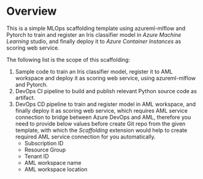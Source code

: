 # Overview

This is a simple MLOps scaffolding template using azureml-mlflow and Pytorch to train and register an Iris classifier model in _Azure Machine Learning_ studio, and finally deploy it to _Azure Container Instances_ as scoring web service.

The following list is the scope of this scaffolding:

1. Sample code to train an Iris classifier model, register it to AML workspace and deploy it as scoring web service, using azureml-mlflow and Pytorch.
2. DevOps CI pipeline to build and publish relevant Python source code as artifact.
3. DevOps CD pipeline to train and register model in AML workspace, and finally deploy it as scoring web service, which requires AML service connection to bridge between Azure DevOps and AML, therefore you need to provide below values before create Git repo from the given template, with which the _Scaffolding_ extension would help to create required AML service connection for you automatically.
    - Subscription ID
    - Resource Group
    - Tenant ID
    - AML workspace name
    - AML workspace location
